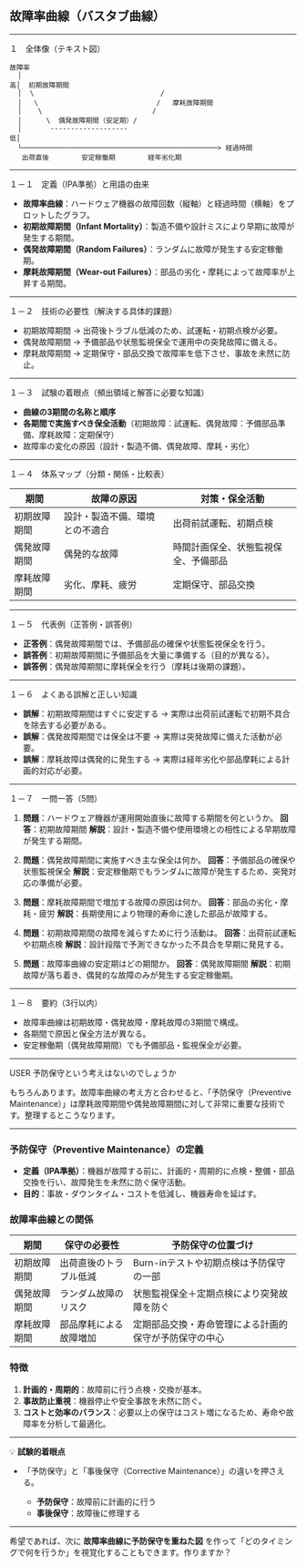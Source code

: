 ## 故障率曲線（バスタブ曲線）
---

１　全体像（テキスト図）

```
故障率
  │
高│  初期故障期間
  │  \                               /
  │   \                             /   摩耗故障期間
  │    \                           /
  │      \  偶発故障期間（安定期）/
  │       -------------------
低│                    
  └────────────────────────────────────────────────> 経過時間
   出荷直後        安定稼働期        経年劣化期
```

---

１－１　定義（IPA準拠）と用語の由来

* **故障率曲線**：ハードウェア機器の故障回数（縦軸）と経過時間（横軸）をプロットしたグラフ。
* **初期故障期間（Infant Mortality）**：製造不備や設計ミスにより早期に故障が発生する期間。
* **偶発故障期間（Random Failures）**：ランダムに故障が発生する安定稼働期。
* **摩耗故障期間（Wear-out Failures）**：部品の劣化・摩耗によって故障率が上昇する期間。

---

１－２　技術の必要性（解決する具体的課題）

* 初期故障期間 → 出荷後トラブル低減のため、試運転・初期点検が必要。
* 偶発故障期間 → 予備部品や状態監視保全で運用中の突発故障に備える。
* 摩耗故障期間 → 定期保守・部品交換で故障率を低下させ、事故を未然に防止。

---

１－３　試験の着眼点（頻出領域と解答に必要な知識）

* **曲線の3期間の名称と順序**
* **各期間で実施すべき保全活動**（初期故障：試運転、偶発故障：予備部品準備、摩耗故障：定期保守）
* 故障率の変化の原因（設計・製造不備、偶発故障、摩耗・劣化）

---

１－４　体系マップ（分類・関係・比較表）

| 期間     | 故障の原因           | 対策・保全活動            |
| ------ | --------------- | ------------------ |
| 初期故障期間 | 設計・製造不備、環境との不適合 | 出荷前試運転、初期点検        |
| 偶発故障期間 | 偶発的な故障          | 時間計画保全、状態監視保全、予備部品 |
| 摩耗故障期間 | 劣化、摩耗、疲労        | 定期保守、部品交換          |

---

１－５　代表例（正答例・誤答例）

* **正答例**：偶発故障期間では、予備部品の確保や状態監視保全を行う。
* **誤答例**：初期故障期間に予備部品を大量に準備する（目的が異なる）。
* **誤答例**：偶発故障期間に摩耗保全を行う（摩耗は後期の課題）。

---

１－６　よくある誤解と正しい知識

* **誤解**：初期故障期間はすぐに安定する → 実際は出荷前試運転で初期不具合を除去する必要がある。
* **誤解**：偶発故障期間では保全は不要 → 実際は突発故障に備えた活動が必要。
* **誤解**：摩耗故障は偶発的に発生する → 実際は経年劣化や部品摩耗による計画的対応が必要。

---

１－７　一問一答（5問）

1. **問題**：ハードウェア機器が運用開始直後に故障する期間を何というか。
   **回答**：初期故障期間
   **解説**：設計・製造不備や使用環境との相性による早期故障が発生する期間。

2. **問題**：偶発故障期間に実施すべき主な保全は何か。
   **回答**：予備部品の確保や状態監視保全
   **解説**：安定稼働期でもランダムに故障が発生するため、突発対応の準備が必要。

3. **問題**：摩耗故障期間で増加する故障の原因は何か。
   **回答**：部品の劣化・摩耗・疲労
   **解説**：長期使用により物理的寿命に達した部品が故障する。

4. **問題**：初期故障期間の故障を減らすために行う活動は。
   **回答**：出荷前試運転や初期点検
   **解説**：設計段階で予測できなかった不具合を早期に発見する。

5. **問題**：故障率曲線の安定期はどの期間か。
   **回答**：偶発故障期間
   **解説**：初期故障が落ち着き、偶発的な故障のみが発生する安定稼働期。

---

１－８　要約（3行以内）

* 故障率曲線は初期故障・偶発故障・摩耗故障の3期間で構成。
* 各期間で原因と保全方法が異なる。
* 安定稼働期（偶発故障期間）でも予備部品・監視保全が必要。

---

USER 予防保守という考えはないのでしょうか


もちろんあります。故障率曲線の考え方と合わせると、「予防保守（Preventive Maintenance）」は摩耗故障期間や偶発故障期間に対して非常に重要な技術です。整理するとこうなります。

---

### 予防保守（Preventive Maintenance）の定義

* **定義（IPA準拠）**：機器が故障する前に、計画的・周期的に点検・整備・部品交換を行い、故障発生を未然に防ぐ保守活動。
* **目的**：事故・ダウンタイム・コストを低減し、機器寿命を延ばす。

### 故障率曲線との関係

| 期間     | 保守の必要性      | 予防保守の位置づけ                   |
| ------ | ----------- | --------------------------- |
| 初期故障期間 | 出荷直後のトラブル低減 | Burn-inテストや初期点検は予防保守の一部     |
| 偶発故障期間 | ランダム故障のリスク  | 状態監視保全＋定期点検により突発故障を防ぐ       |
| 摩耗故障期間 | 部品摩耗による故障増加 | 定期部品交換・寿命管理による計画的保守が予防保守の中心 |

### 特徴

1. **計画的・周期的**：故障前に行う点検・交換が基本。
2. **事故防止重視**：機器停止や安全事故を未然に防ぐ。
3. **コストと効率のバランス**：必要以上の保守はコスト増になるため、寿命や故障率を分析して最適化。

---

💡 **試験的着眼点**

* 「予防保守」と「事後保守（Corrective Maintenance）」の違いを押さえる。

  * **予防保守**：故障前に計画的に行う
  * **事後保守**：故障後に修理する

---

希望であれば、次に **故障率曲線に予防保守を重ねた図** を作って「どのタイミングで何を行うか」を視覚化することもできます。作りますか？
